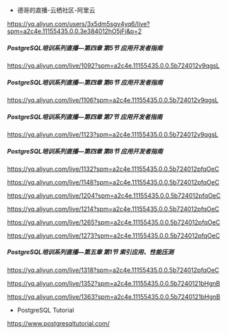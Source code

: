 

- 德哥的直播-云栖社区-阿里云

https://yq.aliyun.com/users/3x5dm5sgv4yq6/live?spm=a2c4e.11155435.0.0.3e384012hO5jFj&p=2







##### PostgreSQL培训系列直播—第四章 第5节 应用开发者指南

https://yq.aliyun.com/live/1092?spm=a2c4e.11155435.0.0.5b724012v9qgsL

##### PostgreSQL培训系列直播—第四章 第6节 应用开发者指南

https://yq.aliyun.com/live/1106?spm=a2c4e.11155435.0.0.5b724012v9qgsL

##### PostgreSQL培训系列直播—第四章 第7节 应用开发者指南

https://yq.aliyun.com/live/1123?spm=a2c4e.11155435.0.0.5b724012v9qgsL

##### PostgreSQL培训系列直播—第四章 第8节 应用开发者指南

https://yq.aliyun.com/live/1132?spm=a2c4e.11155435.0.0.5b724012pfqOeC

https://yq.aliyun.com/live/1148?spm=a2c4e.11155435.0.0.5b724012pfqOeC

https://yq.aliyun.com/live/1204?spm=a2c4e.11155435.0.0.5b724012pfqOeC

https://yq.aliyun.com/live/1214?spm=a2c4e.11155435.0.0.5b724012pfqOeC

https://yq.aliyun.com/live/1265?spm=a2c4e.11155435.0.0.5b724012pfqOeC

https://yq.aliyun.com/live/1273?spm=a2c4e.11155435.0.0.5b724012pfqOeC



##### PostgreSQL培训系列直播—第五章 第1节 索引应用、性能压测

https://yq.aliyun.com/live/1318?spm=a2c4e.11155435.0.0.5b724012pfqOeC

https://yq.aliyun.com/live/1352?spm=a2c4e.11155435.0.0.5b7240121bHgnB

https://yq.aliyun.com/live/1363?spm=a2c4e.11155435.0.0.5b7240121bHgnB



- PostgreSQL Tutorial

https://www.postgresqltutorial.com/